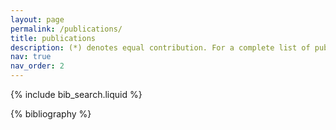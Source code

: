 ```yaml
---
layout: page
permalink: /publications/
title: publications
description: (*) denotes equal contribution. For a complete list of publications, please visit my Google Scholar page. # publications by categories in reversed chronological order. generated by jekyll-scholar.
nav: true
nav_order: 2
---
```


<!-- _pages/publications.md -->

<!-- Bibsearch Feature -->

{% include bib_search.liquid %}

<div class="publications">

{% bibliography %}

</div>
